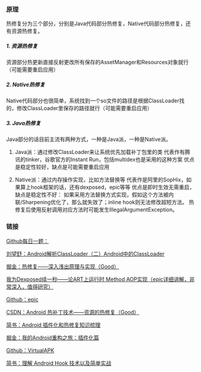 ### 原理

热修复分为三个部分，分别是Java代码部分热修复，Native代码部分热修复，还有资源热修复。

##### 1. 资源热修复

资源部分热更新直接反射更改所有保存的AssetManager和Resources对象就行（可能需要重启应用）

##### 2. Native热修复

Native代码部分也很简单，系统找到一个so文件的路径是根据ClassLoader找的，修改ClassLoader里保存的路径就行（可能需要重启应用）

##### 3. Java热修复

Java部分的话目前主流有两种方式，一种是Java派，一种是Native派。

1. Java派：通过修改ClassLoader来让系统优先加载补丁包里的类
代表作有腾讯的tinker，谷歌官方的Instant Run，包括multidex也是采用的这种方案
优点是稳定性较好，缺点是可能需要重启应用

2. Native派：通过内存操作实现，比如方法替换等
代表作是阿里的SopHix，如果算上hook框架的话，还有dexposed，epic等等
优点是即时生效无需重启，缺点是稳定性不好：
如果采用方法替换方式实现，假如这个方法被内联/Sharpening优化了，那么就失效了；inline hook则无法修改超短方法。
热修复后使用反射调用对应方法时可能发生IllegalArgumentException。

### 链接

[Github每日一题：](https://github.com/Moosphan/Android-Daily-Interview/issues/73)



[刘望舒：Android解析ClassLoader（二）Android中的ClassLoader](http://liuwangshu.cn/application/classloader/2-android-classloader.html)


[掘金：热修复——深入浅出原理与实现（Good）](https://juejin.im/post/5a0ad2b551882531sba1077a2#heading-4)


[我为Dexposed续一秒——论ART上运行时 Method AOP实现（epic详细讲解，非常深入，值得研究）](http://weishu.me/2017/11/23/dexposed-on-art/)


[Github：epic](https://github.com/tiann/epic)


[CSDN：Android 热补丁技术——资源的热修复（Good）](https://blog.csdn.net/sbsujjbcy/article/details/52541803)


[简书：Android 插件化和热修复知识梳理](https://www.jianshu.com/p/704cac3eb13d)


[掘金：我的Android重构之旅：插件化篇](https://juejin.im/post/5b42b89ae51d451906123b44#comment)


[Github：VirtualAPK](https://github.com/didi/VirtualAPK)


[简书：理解 Android Hook 技术以及简单实战](https://www.jianshu.com/p/4f6d20076)